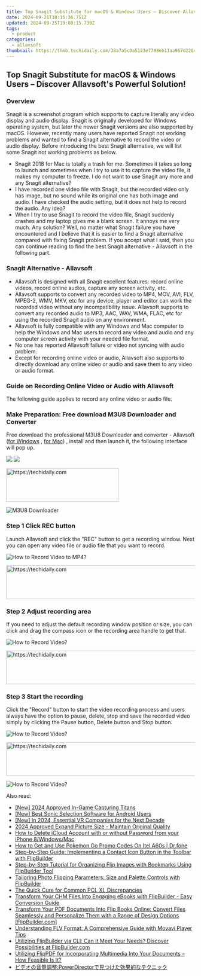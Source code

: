 ```yaml
---
title: Top Snagit Substitute for macOS & Windows Users – Discover Allavsoft's Powerful Solution!
date: 2024-09-21T18:15:36.751Z
updated: 2024-09-25T19:08:15.739Z
tags:
  - product
categories:
  - allavsoft
thumbnail: https://thmb.techidaily.com/38a7a5c0a5123e7708eb11aa967d228491b39460885352e6b8c3f7846969574b.jpg
---
```


## Top Snagit Substitute for macOS & Windows Users – Discover Allavsoft's Powerful Solution!

### Overview

Snagit is a screenshot program which supports to capture literally any video display and audio display. Snagit is originally developed for Windows operating system, but later the newer Snagit versions are also supported by macOS. However, recently many users have reported Snagit not working problems and wanted to find a Snagit alternative to record the video or audio display. Before introducing the best Snagit alternative, we will list some Snagit not working problems as below.

* Snagit 2018 for Mac is totally a trash for me. Sometimes it takes so long to launch and sometimes when I try to use it to capture the video file, it makes my computer to freeze. I do not want to use Snagit any more and any Snagit alternative?
* I have recorded one video file with Snagit, but the recorded video only has image, but no sound while its original one has both image and audio. I have checked the audio setting, but it does not help to record the audio. Any idea?
* When I try to use Snagit to record the video file, Snagit suddenly crashes and my laptop gives me a blank screen. It annoys me very much. Any solution? Well, no matter what Snagit failure you have encountered and I believe that it is easier to find a Snagit alternative compared with fixing Snagit problem. If you accept what I said, then you can continue reading to find the best Snagit alternative - Allavsoft in the following part.

### Snagit Alternative - Allavsoft

* Allavsoft is designed with all Snagit excellent features: record online videos, record online audios, capture any screen activity, etc.
* Allavsoft supports to convert any recorded video to MP4, MOV, AVI, FLV, MPEG-2, WMV, MKV, etc for any device, player and editor can work the recorded video without any incompatibility issue. Allavsoft supports to convert any recorded audio to MP3, AAC, WAV, WMA, FLAC, etc for using the recorded Snagit audio on any environment.
* Allavsoft is fully compatible with any Windows and Mac computer to help the Windows and Mac users to record any video and audio and any computer screen activity with your needed file format.
* No one has reported Allavsoft failure or video not syncing with audio problem.
* Except for recording online video or audio, Allavsoft also supports to directly download any online video or audio and save them to any video or audio format.

### Guide on Recording Online Video or Audio with Allavsoft

The following guide applies to record any online video or audio file.

### Make Preparation: Free download M3U8 Downloader and Converter

Free download the professional M3U8 Downloader and converter - Allavsoft ([for Windows](https://tools.techidaily.com/allavsoft/products/) , [for Mac](https://tools.techidaily.com/allavsoft/products/)) , install and then launch it, the following interface will pop up.

[![](https://www.allavsoft.com/how-to/../images/how-to/free-download-win.jpg)](https://tools.techidaily.com/allavsoft/products/) [![](https://www.allavsoft.com/how-to/../images/how-to/free-download-mac.jpg)](https://tools.techidaily.com/allavsoft/products/)

<!-- affiliate ads begin -->
<a href="https://aligracehair.sjv.io/c/5597632/1925565/19272" target="_top" id="1925565">
  <img src="//a.impactradius-go.com/display-ad/19272-1925565" border="0" alt="https://techidaily.com" width="300" height="90"/>
</a>
<img height="0" width="0" src="https://aligracehair.sjv.io/i/5597632/1925565/19272" style="position:absolute;visibility:hidden;" border="0" />
<!-- affiliate ads end -->

![M3U8 Downloader](https://www.allavsoft.com/how-to/../images/allavsoft/screen-shot-600.jpg)

### Step 1 Click REC button

Launch Allavsoft and click the "REC" button to get a recording window. Next you can open any video file or audio file that you want to record.

![How to Record Video to MP4?](https://www.allavsoft.com/how-to/../images/how-to/record-skype-video-calls/click-rec-to-record-videos.jpg)

<!-- affiliate ads begin -->
<a href="https://laganoo.pxf.io/c/5597632/1528696/16446" target="_top" id="1528696">
  <img src="//a.impactradius-go.com/display-ad/16446-1528696" border="0" alt="https://techidaily.com" width="728" height="90"/>
</a>
<img height="0" width="0" src="https://laganoo.pxf.io/i/5597632/1528696/16446" style="position:absolute;visibility:hidden;" border="0" />
<!-- affiliate ads end -->

### Step 2 Adjust recording area

If you need to adjust the default recording window position or size, you can click and drag the compass icon or the recording area handle to get that.

![How to Record Video?](https://www.allavsoft.com/how-to/../images/how-to/record-skype-video-calls/move-adjust-the-recording-frame.jpg)

<!-- affiliate ads begin -->
<a href="https://review-au.sjv.io/c/5597632/2135315/14409" target="_top" id="2135315">
  <img src="//a.impactradius-go.com/display-ad/14409-2135315" border="0" alt="https://techidaily.com" width="728" height="90"/>
</a>
<img height="0" width="0" src="https://review-au.sjv.io/i/5597632/2135315/14409" style="position:absolute;visibility:hidden;" border="0" />
<!-- affiliate ads end -->

### Step 3 Start the recording

Click the "Record" button to start the video recording process and users always have the option to pause, delete, stop and save the recorded video simply by clicking the Pause button, Delete button and Stop button.

![How to Record Video?](https://www.allavsoft.com/how-to/../images/how-to/record-skype-video-calls/click-REC.jpg)

<!-- affiliate ads begin -->
<a href="https://unicoeye.pxf.io/c/5597632/2134490/18498" target="_top" id="2134490">
  <img src="//a.impactradius-go.com/display-ad/18498-2134490" border="0" alt="https://techidaily.com" width="728" height="90"/>
</a>
<img height="0" width="0" src="https://unicoeye.pxf.io/i/5597632/2134490/18498" style="position:absolute;visibility:hidden;" border="0" />
<!-- affiliate ads end -->

![How to Record Video?](https://www.allavsoft.com/how-to/../images/how-to/record-skype-video-calls/click-stop-save-to-finish-recording.jpg)

<ins class="adsbygoogle"
     style="display:block"
     data-ad-format="autorelaxed"
     data-ad-client="ca-pub-7571918770474297"
     data-ad-slot="1223367746"></ins>

<ins class="adsbygoogle"
     style="display:block"
     data-ad-client="ca-pub-7571918770474297"
     data-ad-slot="8358498916"
     data-ad-format="auto"
     data-full-width-responsive="true"></ins>

<span class="atpl-alsoreadstyle">Also read:</span>
<div><ul>
<li><a href="https://video-screen-grab.techidaily.com/new-2024-approved-in-game-capturing-titans/"><u>[New] 2024 Approved In-Game Capturing Titans</u></a></li>
<li><a href="https://extra-resources.techidaily.com/new-best-sonic-selection-software-for-android-users/"><u>[New] Best Sonic Selection Software for Android Users</u></a></li>
<li><a href="https://fox-friendly.techidaily.com/new-in-2024-essential-vr-companies-for-the-next-decade/"><u>[New] In 2024, Essential VR Companies for the Next Decade</u></a></li>
<li><a href="https://some-knowledge.techidaily.com/2024-approved-expand-picture-size-maintain-original-quality/"><u>2024 Approved Expand Picture Size - Maintain Original Quality</u></a></li>
<li><a href="https://activate-lock.techidaily.com/how-to-delete-icloud-account-with-or-without-password-from-your-iphone-8windowsmac-by-drfone-ios/"><u>How to Delete iCloud Account with or without Password from your iPhone 8/Windows/Mac</u></a></li>
<li><a href="https://android-pokemon-go.techidaily.com/how-to-get-and-use-pokemon-go-promo-codes-on-itel-a60s-drfone-by-drfone-virtual-android/"><u>How to Get and Use Pokemon Go Promo Codes On Itel A60s | Dr.fone</u></a></li>
<li><a href="https://fox-tips.techidaily.com/step-by-step-guide-implementing-a-contact-icon-button-in-the-toolbar-with-flipbuilder/"><u>Step-by-Step Guide: Implementing a Contact Icon Button in the Toolbar with FlipBuilder</u></a></li>
<li><a href="https://fox-tips.techidaily.com/step-by-step-tutorial-for-organizing-flip-images-with-bookmarks-using-flipbuilder-tool/"><u>Step-by-Step Tutorial for Organizing Flip Images with Bookmarks Using FlipBuilder Tool</u></a></li>
<li><a href="https://fox-tips.techidaily.com/tailoring-photo-flipping-parameters-size-and-palette-controls-with-flipbuilder/"><u>Tailoring Photo Flipping Parameters: Size and Palette Controls with FlipBuilder</u></a></li>
<li><a href="https://printer-issues.techidaily.com/the-quick-cure-for-common-pcl-xl-discrepancies/"><u>The Quick Cure for Common PCL XL Discrepancies</u></a></li>
<li><a href="https://fox-tips.techidaily.com/transform-your-chm-files-into-engaging-ebooks-with-flipbuilder-easy-conversion-guide/"><u>Transform Your CHM Files Into Engaging eBooks with FlipBuilder - Easy Conversion Guide</u></a></li>
<li><a href="https://fox-tips.techidaily.com/transform-your-pdf-documents-into-flip-books-online-convert-files-seamlessly-and-personalize-them-with-a-range-of-design-options-flipbuildercom/"><u>Transform Your PDF Documents Into Flip Books Online: Convert Files Seamlessly and Personalize Them with a Range of Design Options [FlipBuilder.com]</u></a></li>
<li><a href="https://techtrends.techidaily.com/understanding-flv-format-a-comprehensive-guide-with-movavi-player-tips/"><u>Understanding FLV Format: A Comprehensive Guide with Movavi Player Tips</u></a></li>
<li><a href="https://fox-tips.techidaily.com/utilizing-flipbuilder-via-cli-can-it-meet-your-needs-discover-possibilities-at-flipbuildercom/"><u>Utilizing FlipBuilder via CLI: Can It Meet Your Needs? Discover Possibilities at FlipBuilder.com</u></a></li>
<li><a href="https://fox-tips.techidaily.com/utilizing-flippdf-for-incorporating-multimedia-into-your-documents-how-feasible-is-it/"><u>Utilizing FlipPDF for Incorporating Multimedia Into Your Documents – How Feasible Is It?</u></a></li>
<li><a href="https://win-howtos.techidaily.com/1726027833388-powerdirector/"><u>ビデオの音量調整:PowerDirectorで見つけた効果的なテクニック</u></a></li>
</ul></div>

